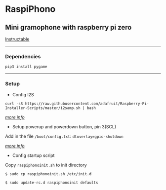 # RaspiPhono
## Mini gramophone with raspberry pi zero


[Instructable](https://www.instructables.com/id/RaspiPhono)

---

### Dependencies

`pip3 install pygame`

---

### Setup

* Config I2S

`curl -sS https://raw.githubusercontent.com/adafruit/Raspberry-Pi-Installer-Scripts/master/i2samp.sh | bash`

<em>[more info](https://learn.adafruit.com/adafruit-max9857-i2s-class-d-mono-amp/raspberry-pi-usage)</em>

* Setup powerup and powerdown button, pin 3(SCL)

Add in the file `/boot/config.txt`: `dtoverlay=gpio-shutdown`

<em>[more info](https://www.stderr.nl/Blog/Hardware/RaspberryPi/PowerButton.html)</em>

*  Config startup script

Copy ``raspiphonoinit.sh`` to init directory

`$ sudo cp raspiphonoinit.sh /etc/init.d`

`$ sudo update-rc.d raspiphonoinit defaults`